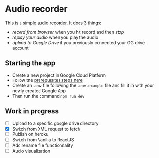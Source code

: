 # Audio recorder

This is a simple audio recorder. It does 3 things:
- *record from browser* when you hit record and then *stop*
- *replay your audio* when you play the audio
- *upload to Google Drive* if you previously connected your GG drive account

## Starting the app
- Create a new project in Google Cloud Platform
- Follow the [prerequisites steps here](https://developers.google.com/drive/api/v3/quickstart/js)
- Create an `.env` file following the `.env.example` file and fill it in with your newly created Google App
- Then run the command `npm run dev`


## Work in progress
- [ ] Upload to a specific google drive directory
- [X] Switch from XML request to fetch
- [ ] Publish on heroku
- [ ] Switch from Vanilla to ReactJS
- [ ] Add rename file functionnality
- [ ] Audio visualization
